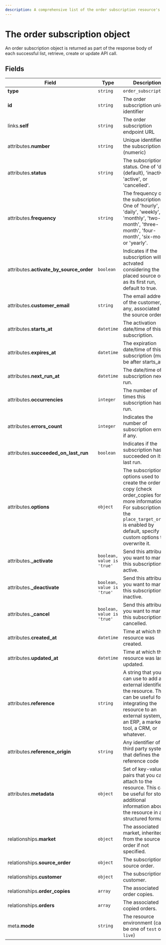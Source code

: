 ```yaml
---
description: A comprehensive list of the order subscription resource's attributes and relationships.
---
```


# The order subscription object

An order subscription object is returned as part of the response body of each successful list, retrieve, create or update API call.

## Fields

| Field          | Type     | Description                                  |
| -------------- | -------- | -------------------------------------------- |
| **type**       | `string` | `order_subscriptions`                        |
| **id**         | `string` | The order subscription unique identifier  |
| links.**self** | `string` | The order subscription endpoint URL       |
| attributes.**number** | `string` | Unique identifier for the subscription (numeric) |
| attributes.**status** | `string` | The subscription status. One of 'draft' (default), 'inactive', 'active', or 'cancelled'. |
| attributes.**frequency** | `string` | The frequency of the subscription. One of 'hourly', 'daily', 'weekly', 'monthly', 'two-month', 'three-month', 'four-month', 'six-month', or 'yearly'. |
| attributes.**activate_by_source_order** | `boolean` | Indicates if the subscription will be actvated considering the placed source order as its first run, default to true. |
| attributes.**customer_email** | `string` | The email address of the customer, if any, associated to the source order. |
| attributes.**starts_at** | `datetime` | The activation date/time of this subscription. |
| attributes.**expires_at** | `datetime` | The expiration date/time of this subscription (must be after starts_at). |
| attributes.**next_run_at** | `datetime` | The date/time of the subscription next run. |
| attributes.**occurrencies** | `integer` | The number of times this subscription has run. |
| attributes.**errors_count** | `integer` | Indicates the number of subscription errors, if any. |
| attributes.**succeeded_on_last_run** | `boolean` | Indicates if the subscription has succeeded on its last run. |
| attributes.**options** | `object` | The subscription options used to create the order copy (check order_copies for more information). For subscriptions the `place_target_order` is enabled by default, specify custom options to overwrite it. |
| attributes.**_activate** | `boolean, value is 'true'` | Send this attribute if you want to mark this subscription as active. |
| attributes.**_deactivate** | `boolean, value is 'true'` | Send this attribute if you want to mark this subscription as inactive. |
| attributes.**_cancel** | `boolean, value is 'true'` | Send this attribute if you want to mark this subscription as cancelled. |
| attributes.**created_at** | `datetime` | Time at which the resource was created. |
| attributes.**updated_at** | `datetime` | Time at which the resource was last updated. |
| attributes.**reference** | `string` | A string that you can use to add any external identifier to the resource. This can be useful for integrating the resource to an external system, like an ERP, a marketing tool, a CRM, or whatever. |
| attributes.**reference_origin** | `string` | Any identifier of the third party system that defines the reference code |
| attributes.**metadata** | `object` | Set of key-value pairs that you can attach to the resource. This can be useful for storing additional information about the resource in a structured format. |
| relationships.**market** | `object` | The associated market, inherited from the source order if not specified. |
| relationships.**source_order** | `object` | The subscription source order. |
| relationships.**customer** | `object` | The subscription customer. |
| relationships.**order_copies** | `array` | The associated order copies. |
| relationships.**orders** | `array` | The associated copied orders. |
| meta.**mode** | `string` | The resource environment \(can be one of `test` or `live`\) |

